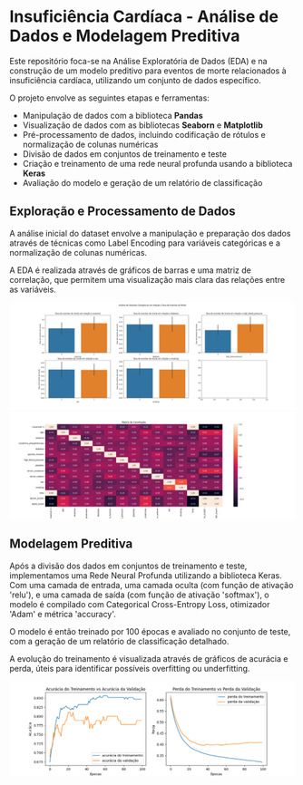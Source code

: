 # Insuficiência Cardíaca - Análise de Dados e Modelagem Preditiva

Este repositório foca-se na Análise Exploratória de Dados (EDA) e na construção de um modelo preditivo para eventos de morte relacionados à insuficiência cardíaca, utilizando um conjunto de dados específico.

O projeto envolve as seguintes etapas e ferramentas:

- Manipulação de dados com a biblioteca **Pandas**
- Visualização de dados com as bibliotecas **Seaborn** e **Matplotlib**
- Pré-processamento de dados, incluindo codificação de rótulos e normalização de colunas numéricas
- Divisão de dados em conjuntos de treinamento e teste
- Criação e treinamento de uma rede neural profunda usando a biblioteca **Keras**
- Avaliação do modelo e geração de um relatório de classificação

## Exploração e Processamento de Dados

A análise inicial do dataset envolve a manipulação e preparação dos dados através de técnicas como Label Encoding para variáveis categóricas e a normalização de colunas numéricas.

A EDA é realizada através de gráficos de barras e uma matriz de correlação, que permitem uma visualização mais clara das relações entre as variáveis.

![Taxa de Eventos de Morte por Categorias](img/figure_analise.png)
![Matriz de Correlação](img/Figure_1.png)

## Modelagem Preditiva

Após a divisão dos dados em conjuntos de treinamento e teste, implementamos uma Rede Neural Profunda utilizando a biblioteca Keras. Com uma camada de entrada, uma camada oculta (com função de ativação 'relu'), e uma camada de saída (com função de ativação 'softmax'), o modelo é compilado com Categorical Cross-Entropy Loss, otimizador 'Adam' e métrica 'accuracy'.

O modelo é então treinado por 100 épocas e avaliado no conjunto de teste, com a geração de um relatório de classificação detalhado.

A evolução do treinamento é visualizada através de gráficos de acurácia e perda, úteis para identificar possíveis overfitting ou underfitting.

![Acurácia do Treinamento vs Acurácia da Validação - Perda do Treinamento vs Perda da Validação](img/acuracia-treinamento.png)
